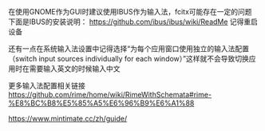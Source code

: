 在使用GNOME作为GUI时建议使用IBUS作为输入法，fcitx可能存在一定的问题
下面是IBUS的安装说明：
https://github.com/ibus/ibus/wiki/ReadMe
记得重启设备

还有一点在系统输入法设置中记得选择“为每个应用窗口使用独立的输入法配置（switch input sources individually for each window）”这样就不会导致切换应用时在需要输入英文的时候输入中文

更多输入法配置相关链接
https://github.com/rime/home/wiki/RimeWithSchemata#rime-%E8%BC%B8%E5%85%A5%E6%96%B9%E6%A1%88

https://www.mintimate.cc/zh/guide/